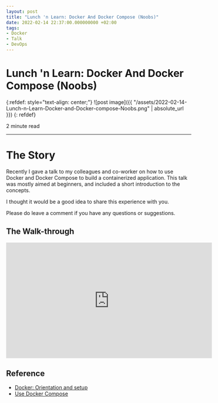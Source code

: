 ```yaml
---
layout: post
title: "Lunch 'n Learn: Docker And Docker Compose (Noobs)"
date: 2022-02-14 22:37:00.000000000 +02:00
tags:
- Docker
- Talk
- DevOps
---
```

# Lunch 'n Learn: Docker And Docker Compose (Noobs)

{:refdef: style="text-align: center;"}
![post image]({{ "/assets/2022-02-14-Lunch-n-Learn-Docker-and-Docker-compose-Noobs.png" | absolute_url }})
{: refdef}

2 minute read

---

# The Story

Recently I gave a talk to my colleagues and co-worker on how to use Docker and Docker Compose to build a containerized application. This talk was mostly aimed at beginners, and included a short introduction to the concepts.

I thought it would be a good idea to share this experience with you.

Please do leave a comment if you have any questions or suggestions.

## The Walk-through

<iframe width="560" height="315" src="https://www.youtube.com/embed/jXZkVjHMYzU" title="YouTube video player" frameborder="0" allow="accelerometer; autoplay; clipboard-write; encrypted-media; gyroscope; picture-in-picture" allowfullscreen></iframe>

## Reference

- [Docker: Orientation and setup](https://docs.docker.com/get-started/)
- [Use Docker Compose](https://docs.docker.com/get-started/08_using_compose/)
